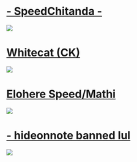 # [- SpeedChitanda -](https://speed.s-ul.eu/jcGpXyhl)
![](https://osu.ppy.sh/ss/14262751/e2bc)

# [Whitecat (CK)](https://speed.s-ul.eu/cw1VGdKS)
![](https://osu.ppy.sh/ss/14262757/cf8b)

# [Elohere Speed/Mathi](https://speed.s-ul.eu/Thq6xszo)
![](https://osu.ppy.sh/ss/14262760/6311)

# [-  hideonnote banned lul](https://speed.s-ul.eu/mFUWxETW)
![](https://osu.ppy.sh/ss/14262772/d2ed)
